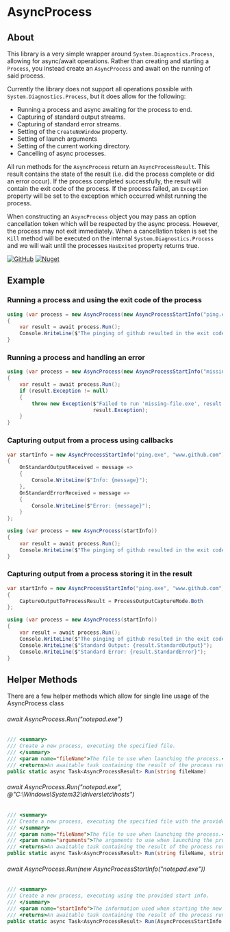 # AsyncProcess


## About

This library is a very simple wrapper around `System.Diagnostics.Process`, allowing for async/await operations.
Rather than creating and starting a `Process`, you instead create an `AsyncProcess` and await on the running of said process.

Currently the library does not support all operations possible with `System.Diagnostics.Process`, but it does allow for the following:

 * Running a process and async awaiting for the process to end.
 * Capturing of standard output streams.
 * Capturing of standard error streams.
 * Setting of the `CreateNoWindow` property.
 * Setting of launch arguments
 * Setting of the current working directory.
 * Cancelling of async processes.

All run methods for the `AsyncProcess` return an `AsyncProcessResult`.
This result contains the state of the result (i.e. did the process complete or did an error occur).
If the process completed successfully, the result will contain the exit code of the process.
If the process failed, an `Exception` property will be set to the exception which occurred whilst running the process.
 
When constructing an `AsyncProcess` object you may pass an option cancellation token which will be respected by the async process.
However, the process may not exit immediately. When a cancellation token is set the `Kill` method will be executed on the internal 
`System.Diagnostics.Process` and we will wait until the processes `HasExited` property returns true.
 
[![GitHub](https://img.shields.io/github/license/samoatesgames/AsyncProcess.svg?style=flat-square)](https://github.com/samoatesgames/AsyncProcess/blob/master/LICENSE)
[![Nuget](https://img.shields.io/nuget/dt/AsyncProcess.svg?label=Nuget&style=flat-square)](https://www.nuget.org/packages/AsyncProcess/)
 
## Example

### Running a process and using the exit code of the process
```csharp
using (var process = new AsyncProcess(new AsyncProcessStartInfo("ping.exe", "www.github.com")))
{
    var result = await process.Run();
    Console.WriteLine($"The pinging of github resulted in the exit code: {result.ExitCode}");
}
```

### Running a process and handling an error
```csharp
using (var process = new AsyncProcess(new AsyncProcessStartInfo("missing-file.exe")))
{
    var result = await process.Run();
    if (result.Exception != null)
    {
    	throw new Exception($"Failed to run 'missing-file.exe', result: ${result.CompletionState}",
							result.Exception);
    }
}
```

### Capturing output from a process using callbacks
```csharp
var startInfo = new AsyncProcessStartInfo("ping.exe", "www.github.com")
{
    OnStandardOutputReceived = message =>
    {
        Console.WriteLine($"Info: {message}");
    },
    OnStandardErrorReceived = message =>
    {
        Console.WriteLine($"Error: {message}");
    }
};

using (var process = new AsyncProcess(startInfo))
{
    var result = await process.Run();
    Console.WriteLine($"The pinging of github resulted in the exit code: {result.ExitCode}");
}
```

### Capturing output from a process storing it in the result
```csharp
var startInfo = new AsyncProcessStartInfo("ping.exe", "www.github.com")
{
    CaptureOutputToProcessResult = ProcessOutputCaptureMode.Both
};

using (var process = new AsyncProcess(startInfo))
{
    var result = await process.Run();
    Console.WriteLine($"The pinging of github resulted in the exit code: {result.ExitCode}");
	Console.WriteLine($"Standard Output: {result.StandardOutput}");	
	Console.WriteLine($"Standard Error: {result.StandardError}");	
}
```


## Helper Methods

There are a few helper methods which allow for single line usage of the AsyncProcess class

###### await AsyncProcess.Run("notepad.exe")
```csharp
/// <summary>
/// Create a new process, executing the specified file.
/// </summary>
/// <param name="fileName">The file to use when launching the process.</param>
/// <returns>An awaitable task containing the result of the process run.</returns>
public static async Task<AsyncProcessResult> Run(string fileName)
```

###### await AsyncProcess.Run("notepad.exe", @"C:\Windows\System32\drivers\etc\hosts")
```csharp
/// <summary>
/// Create a new process, executing the specified file with the provided launch arguments.
/// </summary>
/// <param name="fileName">The file to use when launching the process.</param>
/// <param name="arguments">The arguments to use when launching the process.</param>
/// <returns>An awaitable task containing the result of the process run.</returns>
public static async Task<AsyncProcessResult> Run(string fileName, string arguments)
```

###### await AsyncProcess.Run(new AsyncProcessStartInfo("notepad.exe"))
```csharp
/// <summary>
/// Create a new process, executing using the provided start info.
/// </summary>
/// <param name="startInfo">The information used when starting the new process.</param>
/// <returns>An awaitable task containing the result of the process run.</returns>
public static async Task<AsyncProcessResult> Run(AsyncProcessStartInfo startInfo)
```
